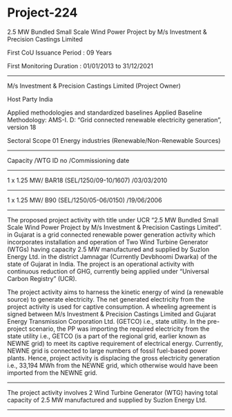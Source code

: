 # Project-224
2.5 MW Bundled Small Scale Wind Power Project by M/s Investment &amp; Precision Castings Limited

First CoU Issuance Period : 09 Years

First Monitoring Duration : 01/01/2013 to 31/12/2021
________
M/s Investment & Precision Castings Limited (Project
Owner)

Host Party India

Applied methodologies and 
standardized baselines
Applied Baseline Methodology:
AMS-I. D: “Grid connected renewable electricity 
generation”, version 18

Sectoral Scope 01 Energy industries
(Renewable/Non-Renewable Sources)
________________

Capacity /WTG ID no /Commissioning date
_________________
1 x 1.25 MW/ BAR18 (SEL/1250/09-10/1607) /03/03/2010
________________
1 x 1.25 MW/ B90 (SEL/1250/05-06/0150) /19/06/2006
___________
The proposed project activity with title under UCR “2.5 MW Bundled Small Scale Wind Power
Project by M/s Investment & Precision Castings Limited”. in Gujarat is a grid connected renewable 
power generation activity which incorporates installation and operation of Two Wind Turbine
Generator (WTGs) having capacity 2.5 MW manufactured and supplied by Suzlon Energy Ltd. in the
district Jamnagar (Currently Devbhoomi Dwarka) of the state of Gujarat in India. The project is an 
operational activity with continuous reduction of GHG, currently being applied under “Universal 
Carbon Registry” (UCR).

The project activity aims to harness the kinetic energy of wind (a renewable source) to generate
electricity. The net generated electricity from the project activity is used for captive consumption. A 
wheeling agreement is signed between M/s Investment & Precision Castings Limited and Gujarat 
Energy Transmission Corporation Ltd. (GETCO) i.e., state utility. In the pre-project scenario, the PP 
was importing the required electricity from the state utility i.e., GETCO (is a part of the regional 
grid, earlier known as NEWNE grid) to meet its captive requirement of electrical energy. Currently, 
NEWNE grid is connected to large numbers of fossil fuel-based power plants. Hence, project activity 
is displacing the gross electricity generation i.e., 33,194 MWh from the NEWNE grid, which 
otherwise would have been imported from the NEWNE grid.
______
The project activity involves 2 Wind Turbine Generator (WTG) having total capacity of 2.5 MW 
manufactured and supplied by Suzlon Energy Ltd.
_________


